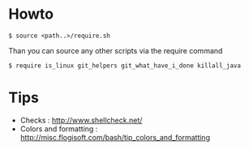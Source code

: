 Howto
=====

`$ source <path..>/require.sh`

Than you can source any other scripts via the require command

`$ require is_linux git_helpers git_what_have_i_done killall_java`


Tips
====

* Checks : http://www.shellcheck.net/
* Colors and formatting : http://misc.flogisoft.com/bash/tip_colors_and_formatting
